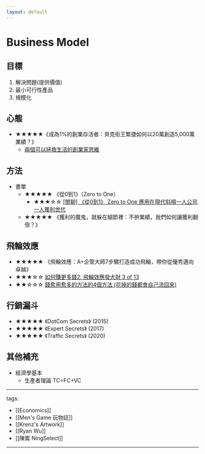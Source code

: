 ```yaml
---
layout: default
---
```


# Business Model

## 目標
1. 解決問題(提供價值)
2. 最小可行性產品
3. 規模化

## 心態
* ★★★★★《成為1%的創業存活者：貝克街王繁捷如何以20萬創造5,000萬業績？》
  * [兩個可以拯救生活的創業家思維](https://youtu.be/5yVMIIhRWWA)

## 方法
* 書單
  * ★★★★★ 《從0到1》（Zero to One）
    * ★★★☆☆ [[閒聊] 《從0到1》 Zero to One 應用在現代斜槓一人公司一人獲利世代](https://youtu.be/BjzXWoOEdpU)
  * ★★★★★ 《獲利的魔鬼，就躲在細節裡：不拚業績，我們如何讓獲利翻倍？》

## 飛輪效應
  * ★★★★★ 《飛輪效應：A+企管大師7步驟打造成功飛輪，帶你從優秀邁向卓越》
  * ★★★☆☆ [如何賺更多錢2: 飛輪效應發大財 3 of 13](https://youtu.be/ldD2ws_hIVQ)
  * ★★☆☆☆ [錢愈用愈多的方法的4個方法 (花掉的錢都會自己流回來)](https://youtu.be/y7dc5z1RCLk)

## 行銷漏斗
* ★★★★★ 《DotCom Secrets》 (2015)
* ★★★★★ 《Expert Secrets》 (2017)
* ★★★★★ 《Traffic Secrets》 (2020)

## 其他補充
  * 經濟學基本
    * 生產者理論 TC=FC+VC


---
tags:
  - [[Economics]]
  - [[Men's Game 玩物誌]]
  - [[Krenz's Artwork]]
  - [[Ryan Wu]]
  - [[陳寗 NingSelect]]
  
---